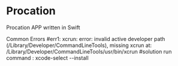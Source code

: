 # Procation
Procation APP written in Swift








Common Errors
#err1:
xcrun: error: invalid active developer path (/Library/Developer/CommandLineTools), missing xcrun at: /Library/Developer/CommandLineTools/usr/bin/xcrun
#solution
run command : xcode-select --install

